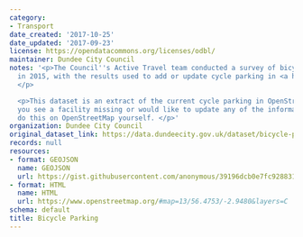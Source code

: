 ```yaml
---
category:
- Transport
date_created: '2017-10-25'
date_updated: '2017-09-23'
license: https://opendatacommons.org/licenses/odbl/
maintainer: Dundee City Council
notes: '<p>The Council''s Active Travel team conducted a survey of bicycle parking
  in 2015, with the results used to add or update cycle parking in <a href="https://www.openstreetmap.org">OpenStreetMap</a>.
  </p>

  <p>This dataset is an extract of the current cycle parking in OpenStreetMap. If
  you see a facility missing or would like to update any of the information you can
  do this on OpenStreetMap yourself. </p>'
organization: Dundee City Council
original_dataset_link: https://data.dundeecity.gov.uk/dataset/bicycle-parking
records: null
resources:
- format: GEOJSON
  name: GEOJSON
  url: https://gist.githubusercontent.com/anonymous/39196dcb0e7fc9288313dbcce0d0da68/raw/8af22904c4a32d9e97afee64f44376ca6b52b3e9/overpass.geojson
- format: HTML
  name: HTML
  url: https://www.openstreetmap.org/#map=13/56.4753/-2.9480&layers=C
schema: default
title: Bicycle Parking
---
```


